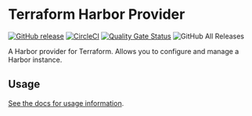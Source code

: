 # Terraform Harbor Provider
[![GitHub release](https://img.shields.io/github/release/BESTSELLER/terraform-provider-harbor.svg)](https://github.com/BESTSELLER/terraform-provider-harbor/releases/)
[![CircleCI](https://circleci.com/gh/BESTSELLER/terraform-provider-harbor.svg?style=svg)](https://circleci.com/gh/BESTSELLER/terraform-provider-harbor)
[![Quality Gate Status](https://sonarcloud.io/api/project_badges/measure?project=BESTSELLER_terraform-provider-harbor&metric=alert_status)](https://sonarcloud.io/dashboard?id=BESTSELLER_terraform-provider-harbor)
![GitHub All Releases](https://img.shields.io/github/downloads/bestseller/terraform-provider-harbor/total)


A Harbor provider for Terraform. Allows you to configure and manage a Harbor instance.

## Usage
[See the docs for usage information](./docs).